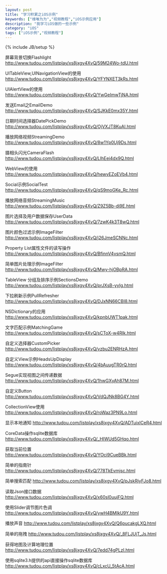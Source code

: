 ```yaml
---
layout: post
title: "学习积累之iOS示例"
keywords: ["维唯为为","视频教程","iOS示例应用"]
description: "我学习iOS做的一些示例"
category: "iOS"
tags: ["iOS示例","视频教程"]
---
```


{% include JB/setup %}

屏幕背景切换Flashlight
http://www.tudou.com/listplay/xs8jxgy4XvQ/59M24Wo-tdU.html

UITableView,UINavigationView的使用
http://www.tudou.com/listplay/xs8jxgy4XvQ/YFYNXET3kRs.html

UIAlertView的使用
http://www.tudou.com/listplay/xs8jxgy4XvQ/YwGeImwTjNA.html

发送Email之EmailDemo
http://www.tudou.com/listplay/xs8jxgy4XvQ/SJKkE0mx35Y.html

日期时间选择器DatePickDemo
http://www.tudou.com/listplay/xs8jxgy4XvQ/OjVXJT8KuAI.html

播放网络视频StreamingDemo
http://www.tudou.com/listplay/xs8jxgy4XvQ/8w1Yp0Uj9Ds.html

摄相头闪光CameraFlash
http://www.tudou.com/listplay/xs8jxgy4XvQ/LIhEei4dx9Q.html

WebView的使用
http://www.tudou.com/listplay/xs8jxgy4XvQ/hewvEZoEVb4.html

Social示例SocialTest
http://www.tudou.com/listplay/xs8jxgy4XvQ/qS9moGKe_Rc.html

播放网络音频StreamingMusic
http://www.tudou.com/listplay/xs8jxgy4XvQ/Z9Z5Bb-dj9E.html

图片选择及用户数据保存UserData
http://www.tudou.com/listplay/xs8jxgy4XvQ/7zwK4k3T8wQ.html

图片颜色过滤示例ImageFilter
http://www.tudou.com/listplay/xs8jxgy4XvQ/j26JmeSCNNc.html

Property List属性文件的读写操作
http://www.tudou.com/listplay/xs8jxgy4XvQ/BfinnV4vsmQ.html

简单图片处理示例ImageFilter
http://www.tudou.com/listplay/xs8jxgy4XvQ/Mwy-hjOBpRA.html

TableView 分组及排序示例SectionsDemo
http://www.tudou.com/listplay/xs8jxgy4XvQ/prJXsB-yyIg.html

下拉刷新示例PullRefresher
http://www.tudou.com/listplay/xs8jxgy4XvQ/DJxNN66CBI8.html

NSDictionary的应用
http://www.tudou.com/listplay/xs8jxgy4XvQ/kpnbUWT1pak.html

文字匹配示例MatchingGame
http://www.tudou.com/listplay/xs8jxgy4XvQ/sCToX-w4RIk.html

自定义选择器CustomPicker
http://www.tudou.com/listplay/xs8jxgy4XvQ/vzbu2ENRHzA.html

自定义View示例HeadsUpDisplay
http://www.tudou.com/listplay/xs8jxgy4XvQ/4bAuugTR0rQ.html

Segue实现视图之间传递数据
http://www.tudou.com/listplay/xs8jxgy4XvQ/1hwGXyAh87M.html

自定义Button
http://www.tudou.com/listplay/xs8jxgy4XvQ/VdQJNk8BG4Y.html

CollectionView使用
http://www.tudou.com/listplay/xs8jxgy4XvQ/roWaz3PN9Lo.html

显示本地通知
http://www.tudou.com/listplay/xs8jxgy4XvQ/ADTuixlCeR4.html

CoreData操作sqlite数据库
http://www.tudou.com/listplay/xs8jxgy4XvQ/_HIWUd5GHqo.html

获取当前位置
http://www.tudou.com/listplay/xs8jxgy4XvQ/YOci9CueBBk.html

简单的指南针
http://www.tudou.com/listplay/xs8jxgy4XvQ/778TkEvmjsc.html

简单搜索匹配
http://www.tudou.com/listplay/xs8jxgy4XvQ/pJskRiyFJo8.html

读取Json接口数据
http://www.tudou.com/listplay/xs8jxgy4XvQ/x60sl0uujFQ.html

使用Slider调节图片色调
http://www.tudou.com/listplay/xs8jxgy4XvQ/ywH4BMIkU9Y.html

播放声音
http://www.tudou.com/listplay/xs8jxgy4XvQ/Q6pucakgLXQ.html

简单的拖拽
http://www.tudou.com/listplay/xs8jxgy4XvQ/_8FLJUjT_Js.html

获得地图及计算地理位置
http://www.tudou.com/listplay/xs8jxgy4XvQ/7edd74gPLzI.html

使用sqlite3.h提供的api直接操作sqlite数据库
http://www.tudou.com/listplay/xs8jxgy4XvQ/cLxcU_5tAcA.html

